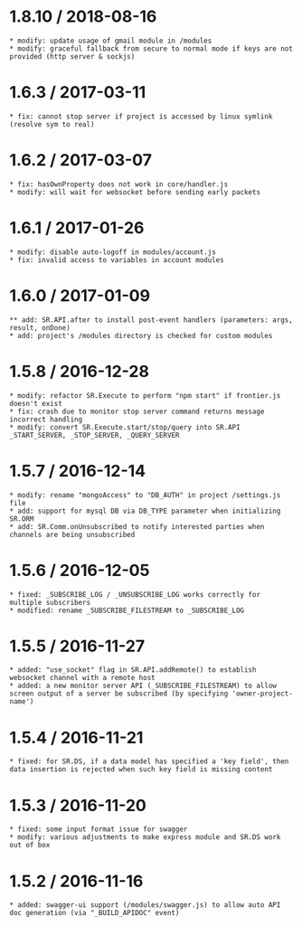 
1.8.10 / 2018-08-16
===================
	* modify: update usage of gmail module in /modules
 	* modify: graceful fallback from secure to normal mode if keys are not provided (http server & sockjs)																				

1.6.3 / 2017-03-11
==================
	* fix: cannot stop server if project is accessed by linux symlink (resolve sym to real)

1.6.2 / 2017-03-07
==================
	* fix: hasOwnProperty does not work in core/handler.js
	* modify: will wait for websocket before sending early packets
	
1.6.1 / 2017-01-26
==================
	* modify: disable auto-logoff in modules/account.js
	* fix: invalid access to variables in account modules

1.6.0 / 2017-01-09
==================
	** add: SR.API.after to install post-event handlers (parameters: args, result, onDone)
	* add: project's /modules directory is checked for custom modules

1.5.8 / 2016-12-28
==================
	* modify: refactor SR.Execute to perform "npm start" if frontier.js doesn't exist
	* fix: crash due to monitor stop server command returns message incorrect handling
	* modify: convert SR.Execute.start/stop/query into SR.API _START_SERVER, _STOP_SERVER, _QUERY_SERVER

1.5.7 / 2016-12-14
==================
	* modify: rename "mongoAccess" to "DB_AUTH" in project /settings.js file
	* add: support for mysql DB via DB_TYPE parameter when initializing SR.ORM
	* add: SR.Comm.onUnsubscribed to notify interested parties when channels are being unsubscribed
		
1.5.6 / 2016-12-05
==================
	* fixed: _SUBSCRIBE_LOG / _UNSUBSCRIBE_LOG works correctly for multiple subscribers
	* modified: rename _SUBSCRIBE_FILESTREAM to _SUBSCRIBE_LOG

1.5.5 / 2016-11-27
==================
	* added: "use_socket" flag in SR.API.addRemote() to establish websocket channel with a remote host
	* added: a new monitor server API (_SUBSCRIBE_FILESTREAM) to allow screen output of a server be subscribed (by specifying 'owner-project-name')

1.5.4 / 2016-11-21
==================
	* fixed: for SR.DS, if a data model has specified a 'key field', then data insertion is rejected when such key field is missing content

1.5.3 / 2016-11-20
==================
	* fixed: some input format issue for swagger
	* modify: various adjustments to make express module and SR.DS work out of box
		
1.5.2 / 2016-11-16
==================
	* added: swagger-ui support (/modules/swagger.js) to allow auto API doc generation (via "_BUILD_APIDOC" event)
	